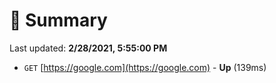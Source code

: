 # 📖 Summary
Last updated: **2/28/2021, 5:55:00 PM**

- `GET` [https://google.com](https://google.com) - **Up** (139ms)
